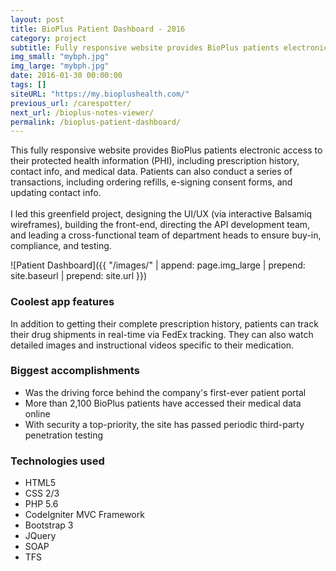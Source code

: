 ```yaml
---
layout: post
title: BioPlus Patient Dashboard - 2016
category: project
subtitle: Fully responsive website provides BioPlus patients electronic access to their ... 
img_small: "mybph.jpg"
img_large: "mybph.jpg"
date: 2016-01-30 00:00:00
tags: []
siteURL: "https://my.bioplushealth.com/"
previous_url: /carespotter/
next_url: /bioplus-notes-viewer/
permalink: /bioplus-patient-dashboard/
---
```

This fully responsive website provides BioPlus patients electronic access to their protected health information (PHI), including prescription history, contact info, and medical data. Patients can also conduct a series of transactions, including ordering refills, e-signing consent forms, and updating contact info. 
<br><br>
I led this greenfield project, designing the UI/UX (via interactive Balsamiq wireframes), building the front-end, directing the API development team, and leading a cross-functional team of department heads to ensure buy-in, compliance, and testing. 

![Patient Dashboard]({{ "/images/" | append: page.img_large | prepend: site.baseurl | prepend: site.url  }})

### Coolest app features
In addition to getting their complete prescription history, patients can track their drug shipments in real-time via FedEx tracking. They can also watch detailed images and instructional videos specific to their medication.

### Biggest accomplishments
* Was the driving force behind the company's first-ever patient portal
* More than 2,100 BioPlus patients have accessed their medical data online 
* With security a top-priority, the site has passed periodic third-party penetration testing  

### Technologies used
* HTML5
* CSS 2/3
* PHP 5.6
* CodeIgniter MVC Framework
* Bootstrap 3
* JQuery
* SOAP
* TFS


